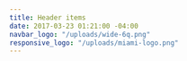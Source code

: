 ```yaml
---
title: Header items
date: 2017-03-23 01:21:00 -04:00
navbar_logo: "/uploads/wide-6q.png"
responsive_logo: "/uploads/miami-logo.png"
---
```


